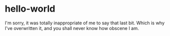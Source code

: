 # hello-world

I'm sorry, it was totally inappropriate of me to say that last bit.
Which is why I've overwritten it, and you shall never know
how obscene I am.
